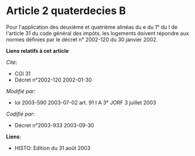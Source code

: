 # Article 2 quaterdecies B

Pour l'application des deuxième et quatrième alinéas du e du 1° du I de l'article 31 du code général des impôts, les
logements doivent répondre aux normes définies par le décret n° 2002-120 du 30 janvier 2002.

**Liens relatifs à cet article**

_Cite_:

  - CGI 31
  - Décret n°2002-120 2002-01-30

_Modifié par_:

  - loi 2003-590 2003-07-02 art. 91 I A 3° JORF 3 juillet 2003

_Codifié par_:

  - Décret n°2003-933 2003-09-30

**Liens**:

  - HISTO: Edition du 31 août 2003
